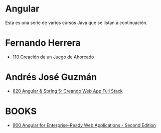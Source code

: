 # Angular
Esta es una serie de varios cursos Java que se listan a continuación.

# Fernando Herrera

* [110 Creación de un Juego de Ahorcado]()

# Andrés José Guzmán

* [820 Angular & Spring 5: Creando Web App Full Stack](https://github.com/adolfodelarosades/Angular/blob/main/temarios/820-Angular-Spring5-Creando-Web-App-Full-Stack/Descripcion.md)

# BOOKS

* [900 Angular for Enterprise-Ready Web Applications - Second Edition](/temarios/900_Angular_for_Enterprise-Ready_Web_Applications.md)

